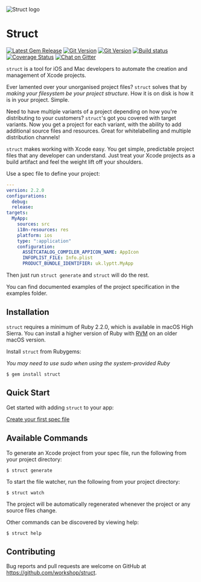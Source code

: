 ![Struct logo](https://s3.eu-central-1.amazonaws.com/struct.tools/images/StructLogo_Colour_Headline.png)

# Struct
[![Latest Gem Release](https://img.shields.io/gem/v/struct.svg)](https://rubygems.org/gems/struct) 
[![Git Version](https://img.shields.io/github/tag/workshop/struct.svg)](https://github.com/workshop/struct/releases/tag/3.1.0)
[![Git Version](https://img.shields.io/github/commits-since/workshop/struct/3.1.0.svg)](https://github.com/workshop/struct/commits/master)
[![Build status](https://api.travis-ci.org/workshop/struct.svg?branch=master)](https://travis-ci.org/workshop/struct)
[![Coverage Status](https://coveralls.io/repos/github/workshop/struct/badge.svg)](https://coveralls.io/github/workshop/struct)
[![Chat on Gitter](https://img.shields.io/gitter/room/workshop/Lobby.svg)](https://gitter.im/workshop/Lobby)

`struct` is a tool for iOS and Mac developers to automate the creation and management of Xcode projects.

Ever lamented over your unorganised project files? `struct` solves that by _making your filesystem be your project structure_. How it is on disk is how it is in your project. Simple.

Need to have multiple variants of a project depending on how you're distributing to your customers? `struct`'s got you covered with target variants. Now you get a project for each variant, with the ability to add additional source files and resources. Great for whitelabelling and multiple distribution channels!

`struct` makes working with Xcode easy. You get simple, predictable project files that any developer can understand. Just treat your Xcode projects as a build artifact and feel the weight lift off your shoulders.

Use a spec file to define your project:

```yaml
---
version: 2.2.0
configurations:
  debug:
  release:
targets:
  MyApp:
    sources: src
    i18n-resources: res
    platform: ios
    type: ":application"
    configuration:
      ASSETCATALOG_COMPILER_APPICON_NAME: AppIcon
      INFOPLIST_FILE: Info.plist
      PRODUCT_BUNDLE_IDENTIFIER: uk.lyptt.MyApp
```

Then just run `struct generate` and `struct` will do the rest.

You can find documented examples of the project specification in the examples folder.

## Installation

`struct` requires a minimum of Ruby 2.2.0, which is available in macOS High Sierra.
You can install a higher version of Ruby with [RVM](https://rvm.io/) on an older macOS version.

Install `struct` from Rubygems:

_You may need to use sudo when using the system-provided Ruby_

    $ gem install struct

## Quick Start

Get started with adding `struct` to your app:

[Create your first spec file](https://github.com/workshop/struct/wiki/Quick-Start)

## Available Commands

To generate an Xcode project from your spec file, run the following from your project directory:

    $ struct generate

To start the file watcher, run the following from your project directory:

    $ struct watch
    
The project will be automatically regenerated whenever the project or any source files change.

Other commands can be discovered by viewing help:

    $ struct help

## Contributing

Bug reports and pull requests are welcome on GitHub at https://github.com/workshop/struct.
